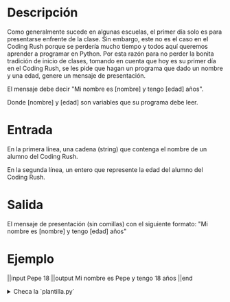 # Descripción

Como generalmente sucede en algunas escuelas, el primer día solo es para presentarse enfrente de la clase.
Sin embargo, este no es el caso en el Coding Rush porque se perdería mucho tiempo y todos aquí queremos aprender a programar en Python.
Por esta razón para no perder la bonita tradición de inicio de clases, tomando en cuenta que hoy es su primer día en el Coding Rush, se les pide que hagan un programa que dado un nombre y una edad, genere un mensaje de presentación.

El mensaje debe decir "Mi nombre es [nombre] y tengo [edad] años".

Donde [nombre] y [edad] son variables que su programa debe leer.

# Entrada

En la primera línea, una cadena (string) que contenga el nombre de un alumno del Coding Rush.

En la segunda línea, un entero que represente la edad del alumno del Coding Rush.

# Salida

El mensaje de presentación (sin comillas) con el siguiente formato:
"Mi nombre es [nombre] y tengo [edad] años"

# Ejemplo

||input
Pepe
18
||output
Mi nombre es Pepe y tengo 18 años
||end

<details><summary>Checa la `plantilla.py`</summary>

{{plantilla.py}}

</details>
